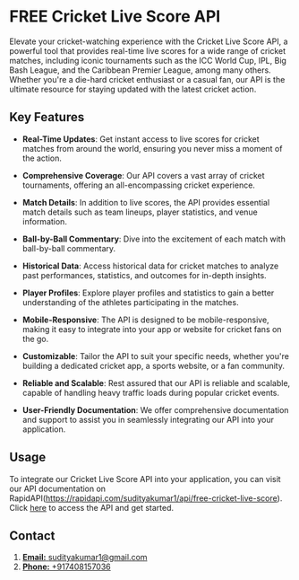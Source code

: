 # FREE Cricket Live Score API

Elevate your cricket-watching experience with the Cricket Live Score API, a powerful tool that provides real-time live scores for a wide range of cricket matches, including iconic tournaments such as the ICC World Cup, IPL, Big Bash League, and the Caribbean Premier League, among many others. Whether you're a die-hard cricket enthusiast or a casual fan, our API is the ultimate resource for staying updated with the latest cricket action.

## Key Features

- **Real-Time Updates**: Get instant access to live scores for cricket matches from around the world, ensuring you never miss a moment of the action.

- **Comprehensive Coverage**: Our API covers a vast array of cricket tournaments, offering an all-encompassing cricket experience.

- **Match Details**: In addition to live scores, the API provides essential match details such as team lineups, player statistics, and venue information.

- **Ball-by-Ball Commentary**: Dive into the excitement of each match with ball-by-ball commentary.

- **Historical Data**: Access historical data for cricket matches to analyze past performances, statistics, and outcomes for in-depth insights.

- **Player Profiles**: Explore player profiles and statistics to gain a better understanding of the athletes participating in the matches.

- **Mobile-Responsive**: The API is designed to be mobile-responsive, making it easy to integrate into your app or website for cricket fans on the go.

- **Customizable**: Tailor the API to suit your specific needs, whether you're building a dedicated cricket app, a sports website, or a fan community.

- **Reliable and Scalable**: Rest assured that our API is reliable and scalable, capable of handling heavy traffic loads during popular cricket events.

- **User-Friendly Documentation**: We offer comprehensive documentation and support to assist you in seamlessly integrating our API into your application.

## Usage

To integrate our Cricket Live Score API into your application, you can visit our API documentation on RapidAPI(https://rapidapi.com/sudityakumar1/api/free-cricket-live-score). Click [here](https://rapidapi.com/sudityakumar1/api/free-cricket-live-score) to access the API and get started.

## Contact

1. [**Email:** sudityakumar1@gmail.com](mailto:sudityakumar1@gmail.com)
2. [**Phone:** +917408157036](+917408157036)
